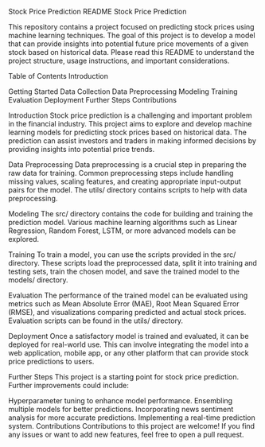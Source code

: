 Stock Price Prediction README
Stock Price Prediction

This repository contains a project focused on predicting stock prices using machine learning techniques. The goal of this project is to develop a model that can provide insights into potential future price movements of a given stock based on historical data. Please read this README to understand the project structure, usage instructions, and important considerations.

Table of Contents
Introduction

Getting Started
Data Collection
Data Preprocessing
Modeling
Training
Evaluation
Deployment
Further Steps
Contributions

Introduction
Stock price prediction is a challenging and important problem in the financial industry. This project aims to explore and develop machine learning models for predicting stock prices based on historical data. The prediction can assist investors and traders in making informed decisions by providing insights into potential price trends.

Data Preprocessing
Data preprocessing is a crucial step in preparing the raw data for training. Common preprocessing steps include handling missing values, scaling features, and creating appropriate input-output pairs for the model. The utils/ directory contains scripts to help with data preprocessing.

Modeling
The src/ directory contains the code for building and training the prediction model. Various machine learning algorithms such as Linear Regression, Random Forest, LSTM, or more advanced models can be explored.

Training
To train a model, you can use the scripts provided in the src/ directory. These scripts load the preprocessed data, split it into training and testing sets, train the chosen model, and save the trained model to the models/ directory.

Evaluation
The performance of the trained model can be evaluated using metrics such as Mean Absolute Error (MAE), Root Mean Squared Error (RMSE), and visualizations comparing predicted and actual stock prices. Evaluation scripts can be found in the utils/ directory.

Deployment
Once a satisfactory model is trained and evaluated, it can be deployed for real-world use. This can involve integrating the model into a web application, mobile app, or any other platform that can provide stock price predictions to users.

Further Steps
This project is a starting point for stock price prediction. Further improvements could include:

Hyperparameter tuning to enhance model performance.
Ensembling multiple models for better predictions.
Incorporating news sentiment analysis for more accurate predictions.
Implementing a real-time prediction system.
Contributions
Contributions to this project are welcome! If you find any issues or want to add new features, feel free to open a pull request.
